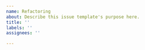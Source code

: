 ```yaml
---
name: Refactoring
about: Describe this issue template's purpose here.
title: ''
labels: ''
assignees: ''

---
```



